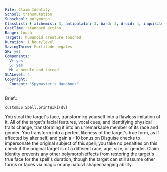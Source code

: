 ```yaml
---
File: Claim Identity
School: transmutation
Subschool: polymorph
ClassList: { alchemist: 3, antipaladin: 3, bard: 3, druid: 4, inquisitor: 3, shaman: 4, sorcerer: 4, wizard: 4, witch: 3 }
CastTime: standard action
Range: touch
Targets: humanoid creature touched
Duration: 1 hour/level
SavingThrow: Fortitude negates
SR: yes
Components:
  V: yes
  S: yes
  M: a needle and thread
SLALevel: 4
Copyright:
  Content: "Spymaster's Handbook"
---
```

Brief:: 

```dataviewjs
customJS.Spell.printWiki(dv)
```

You steal the target's face, transforming yourself into a flawless imitation of it. All of the target's facial features, vocal cues, and identifying physical traits change, transforming it into an unremarkable member of its race and gender. You transform into a perfect likeness of the target's true form, as if affected by alter self, and gain a +10 bonus on Disguise checks to impersonate the original subject of this spell; you take no penalties on this check if the original target is of a different race, age, size, or gender.  Claim identity prevents any other polymorph effects from restoring the target's true face for the spell's duration, though the target can still assume other forms or faces via magic or any natural shapechanging ability.
